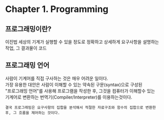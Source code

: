 # Chapter 1. Programming

## 프로그래밍이란?
이진법 세상의 기계가 실행할 수 있을 정도로 정확하고 상세하게 요구사항을 설명하는 작업, 그 결과물이 코드

## 프로그래밍 언어
사람이 기계어를 직접 구사하는 것은 매우 어려운 일이다.  
가장 유용한 대안은 사람이 이해할 수 있는 약속된 구문(syntax)으로 구성된  
"프로그래밍 언어"를 사용해 프로그램을 작성한 후, 그것을 컴퓨터가 이해할수 있는  
기계어로 변환하는 번역기(Compiler/Interpreter)를 이용하는것이다.

```
결국 프로그래밍은 요구사항의 집합을 분석해서 적절한 자료구조와 함수의 집합으로 변환한 후, 그 흐름을 제어하는 것이다.
```